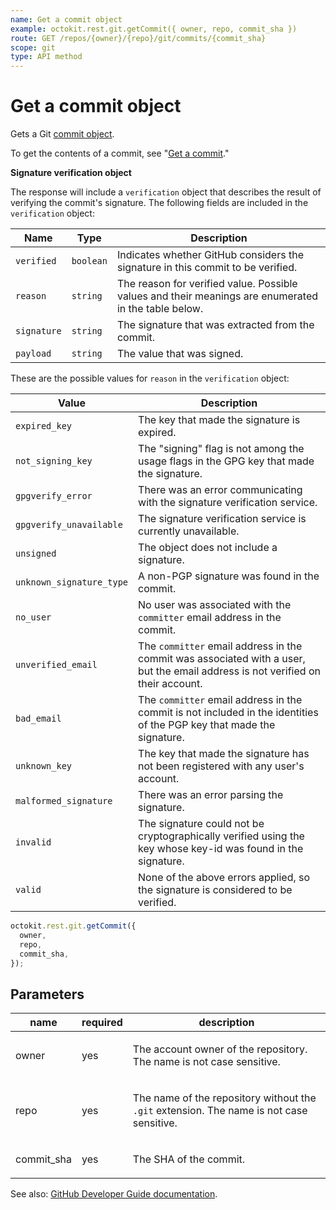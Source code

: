 ```yaml
---
name: Get a commit object
example: octokit.rest.git.getCommit({ owner, repo, commit_sha })
route: GET /repos/{owner}/{repo}/git/commits/{commit_sha}
scope: git
type: API method
---
```


# Get a commit object

Gets a Git [commit object](https://git-scm.com/book/en/v2/Git-Internals-Git-Objects).

To get the contents of a commit, see "[Get a commit](/rest/commits/commits#get-a-commit)."

**Signature verification object**

The response will include a `verification` object that describes the result of verifying the commit's signature. The following fields are included in the `verification` object:

| Name        | Type      | Description                                                                                          |
| ----------- | --------- | ---------------------------------------------------------------------------------------------------- |
| `verified`  | `boolean` | Indicates whether GitHub considers the signature in this commit to be verified.                      |
| `reason`    | `string`  | The reason for verified value. Possible values and their meanings are enumerated in the table below. |
| `signature` | `string`  | The signature that was extracted from the commit.                                                    |
| `payload`   | `string`  | The value that was signed.                                                                           |

These are the possible values for `reason` in the `verification` object:

| Value                    | Description                                                                                                                     |
| ------------------------ | ------------------------------------------------------------------------------------------------------------------------------- |
| `expired_key`            | The key that made the signature is expired.                                                                                     |
| `not_signing_key`        | The "signing" flag is not among the usage flags in the GPG key that made the signature.                                         |
| `gpgverify_error`        | There was an error communicating with the signature verification service.                                                       |
| `gpgverify_unavailable`  | The signature verification service is currently unavailable.                                                                    |
| `unsigned`               | The object does not include a signature.                                                                                        |
| `unknown_signature_type` | A non-PGP signature was found in the commit.                                                                                    |
| `no_user`                | No user was associated with the `committer` email address in the commit.                                                        |
| `unverified_email`       | The `committer` email address in the commit was associated with a user, but the email address is not verified on their account. |
| `bad_email`              | The `committer` email address in the commit is not included in the identities of the PGP key that made the signature.           |
| `unknown_key`            | The key that made the signature has not been registered with any user's account.                                                |
| `malformed_signature`    | There was an error parsing the signature.                                                                                       |
| `invalid`                | The signature could not be cryptographically verified using the key whose key-id was found in the signature.                    |
| `valid`                  | None of the above errors applied, so the signature is considered to be verified.                                                |

```js
octokit.rest.git.getCommit({
  owner,
  repo,
  commit_sha,
});
```

## Parameters

<table>
  <thead>
    <tr>
      <th>name</th>
      <th>required</th>
      <th>description</th>
    </tr>
  </thead>
  <tbody>
    <tr><td>owner</td><td>yes</td><td>

The account owner of the repository. The name is not case sensitive.

</td></tr>
<tr><td>repo</td><td>yes</td><td>

The name of the repository without the `.git` extension. The name is not case sensitive.

</td></tr>
<tr><td>commit_sha</td><td>yes</td><td>

The SHA of the commit.

</td></tr>
  </tbody>
</table>

See also: [GitHub Developer Guide documentation](https://docs.github.com/rest/git/commits#get-a-commit-object).
